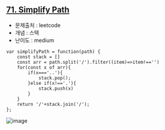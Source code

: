 ## [71. Simplify Path](https://leetcode.com/problems/simplify-path/description/?envType=problem-list-v2&envId=stack&difficulty=MEDIUM)

- 문제출처 : leetcode
- 개념 : 스택
- 난이도 : medium


```
var simplifyPath = function(path) {
    const stack = []
    const arr = path.split('/').filter((item)=>item!=='')
    for(const x of arr){
        if(x==='..'){
            stack.pop();
        }else if(x!=='.'){
            stack.push(x)
        }
    }
    return '/'+stack.join('/');
};
```

![image](https://github.com/user-attachments/assets/b8426a66-161b-4265-9d65-5548315f8630)
